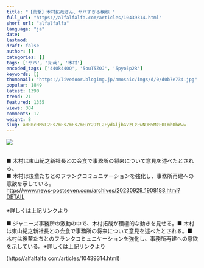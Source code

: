 ```yaml
---
title: "【衝撃】木村拓哉さん、ヤバすぎる模様 "
full_url: "https://alfalfalfa.com/articles/10439314.html"
short_url: "alfalfalfa"
language: "ja"
date: 
lastmod: 
draft: false
author: []
categories: []
tags: ['ヤバ', '拓哉', '木村']
encoded_tags: ['44Ok44OQ', '5ouT5ZOJ', '5pyo5p2R']
keywords: []
thumbnail: "https://livedoor.blogimg.jp/amosaic/imgs/d/0/d0b7e734.jpg"
popular: 1849
latest: 1390
trend: 21
featured: 1355
views: 384
comments: 17
weight: 8
slug: aHR0cHMvL2FsZmFsZmFsZmEuY29tL2FydGljbGVzLzEwNDM5MzE0Lmh0bWw=
---
```


![](https://livedoor.blogimg.jp/amosaic/imgs/d/0/d0b7e734.jpg)

<div><br> ■ 木村は東山紀之新社長との会食で事務所の将来について意見を述べたとされる。<br> ■ 木村は後輩たちとのフランクコミュニケーションを強化し、事務所再建への意欲を示している。<br> <a href='https//www.news-postseven.com/archives/20230929_1908188.html?DETAIL' target='_blank' rel='nofollow'>https//www.news-postseven.com/archives/20230929_1908188.html?DETAIL</a><br> <br> ※詳しくは上記リンクより<br> <p>■ ジャニーズ事務所の激動の中で、木村拓哉が積極的な動きを見せる。■ 木村は東山紀之新社長との会食で事務所の将来について意見を述べたとされる。■ 木村は後輩たちとのフランクコミュニケーションを強化し、事務所再建への意欲を示している。※詳しくは上記リンクより</p></div>

(https//alfalfalfa.com/articles/10439314.html)
